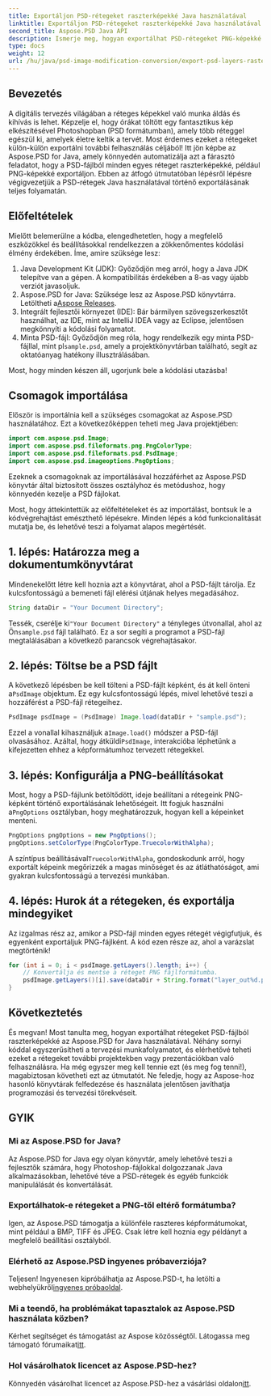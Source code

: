 ```yaml
---
title: Exportáljon PSD-rétegeket raszterképekké Java használatával
linktitle: Exportáljon PSD-rétegeket raszterképekké Java használatával
second_title: Aspose.PSD Java API
description: Ismerje meg, hogyan exportálhat PSD-rétegeket PNG-képekké az Aspose.PSD for Java segítségével. Oldja fel a zökkenőmentes fájlkezelést a részletes, lépésről lépésre bemutató oktatóanyagunkkal.
type: docs
weight: 12
url: /hu/java/psd-image-modification-conversion/export-psd-layers-raster-images/
---
```

## Bevezetés

A digitális tervezés világában a réteges képekkel való munka áldás és kihívás is lehet. Képzelje el, hogy órákat töltött egy fantasztikus kép elkészítésével Photoshopban (PSD formátumban), amely több réteggel egészül ki, amelyek életre keltik a tervét. Most érdemes ezeket a rétegeket külön-külön exportálni további felhasználás céljából! Itt jön képbe az Aspose.PSD for Java, amely könnyedén automatizálja azt a fárasztó feladatot, hogy a PSD-fájlból minden egyes réteget raszterképekké, például PNG-képekké exportáljon. Ebben az átfogó útmutatóban lépésről lépésre végigvezetjük a PSD-rétegek Java használatával történő exportálásának teljes folyamatán.

## Előfeltételek

Mielőtt belemerülne a kódba, elengedhetetlen, hogy a megfelelő eszközökkel és beállításokkal rendelkezzen a zökkenőmentes kódolási élmény érdekében. Íme, amire szüksége lesz:

1. Java Development Kit (JDK): Győződjön meg arról, hogy a Java JDK telepítve van a gépen. A kompatibilitás érdekében a 8-as vagy újabb verziót javasoljuk.
2.  Aspose.PSD for Java: Szüksége lesz az Aspose.PSD könyvtárra. Letöltheti a[Aspose Releases](https://releases.aspose.com/psd/java/). 
3. Integrált fejlesztői környezet (IDE): Bár bármilyen szövegszerkesztőt használhat, az IDE, mint az IntelliJ IDEA vagy az Eclipse, jelentősen megkönnyíti a kódolási folyamatot.
4.  Minta PSD-fájl: Győződjön meg róla, hogy rendelkezik egy minta PSD-fájllal, mint pl`sample.psd`, amely a projektkönyvtárban található, segít az oktatóanyag hatékony illusztrálásában.

Most, hogy minden készen áll, ugorjunk bele a kódolási utazásba!

## Csomagok importálása

Először is importálnia kell a szükséges csomagokat az Aspose.PSD használatához. Ezt a következőképpen teheti meg Java projektjében:

```java
import com.aspose.psd.Image;
import com.aspose.psd.fileformats.png.PngColorType;
import com.aspose.psd.fileformats.psd.PsdImage;
import com.aspose.psd.imageoptions.PngOptions;
```

Ezeknek a csomagoknak az importálásával hozzáférhet az Aspose.PSD könyvtár által biztosított összes osztályhoz és metódushoz, hogy könnyedén kezelje a PSD fájlokat.

Most, hogy áttekintettük az előfeltételeket és az importálást, bontsuk le a kódvégrehajtást emészthető lépésekre. Minden lépés a kód funkcionalitását mutatja be, és lehetővé teszi a folyamat alapos megértését.

## 1. lépés: Határozza meg a dokumentumkönyvtárat

Mindenekelőtt létre kell hoznia azt a könyvtárat, ahol a PSD-fájlt tárolja. Ez kulcsfontosságú a bemeneti fájl elérési útjának helyes megadásához.

```java
String dataDir = "Your Document Directory";
```

 Tessék, cserélje ki`"Your Document Directory"` a tényleges útvonallal, ahol az Ön`sample.psd` fájl található. Ez a sor segíti a programot a PSD-fájl megtalálásában a következő parancsok végrehajtásakor.

## 2. lépés: Töltse be a PSD fájlt

 A következő lépésben be kell tölteni a PSD-fájlt képként, és át kell önteni a`PsdImage` objektum. Ez egy kulcsfontosságú lépés, mivel lehetővé teszi a hozzáférést a PSD-fájl rétegeihez.

```java
PsdImage psdImage = (PsdImage) Image.load(dataDir + "sample.psd");
```

 Ezzel a vonallal kihasználjuk a`Image.load()` módszer a PSD-fájl olvasásához. Azáltal, hogy átküldi`PsdImage`, interakcióba léphetünk a kifejezetten ehhez a képformátumhoz tervezett rétegekkel.

## 3. lépés: Konfigurálja a PNG-beállításokat

Most, hogy a PSD-fájlunk betöltődött, ideje beállítani a rétegeink PNG-képként történő exportálásának lehetőségeit. Itt fogjuk használni a`PngOptions` osztályban, hogy meghatározzuk, hogyan kell a képeinket menteni.

```java
PngOptions pngOptions = new PngOptions();
pngOptions.setColorType(PngColorType.TruecolorWithAlpha);
```

 A színtípus beállításával`TruecolorWithAlpha`, gondoskodunk arról, hogy exportált képeink megőrizzék a magas minőséget és az átláthatóságot, ami gyakran kulcsfontosságú a tervezési munkában.

## 4. lépés: Hurok át a rétegeken, és exportálja mindegyiket

Az izgalmas rész az, amikor a PSD-fájl minden egyes rétegét végigfutjuk, és egyenként exportáljuk PNG-fájlként. A kód ezen része az, ahol a varázslat megtörténik!

```java
for (int i = 0; i < psdImage.getLayers().length; i++) {
    // Konvertálja és mentse a réteget PNG fájlformátumba.
    psdImage.getLayers()[i].save(dataDir + String.format("layer_out%d.png", i + 1), pngOptions);
}
```

## Következtetés

És megvan! Most tanulta meg, hogyan exportálhat rétegeket PSD-fájlból raszterképekké az Aspose.PSD for Java használatával. Néhány sornyi kóddal egyszerűsítheti a tervezési munkafolyamatot, és elérhetővé teheti ezeket a rétegeket további projektekben vagy prezentációkban való felhasználásra. Ha még egyszer meg kell tennie ezt (és meg fog tenni!), magabiztosan követheti ezt az útmutatót. Ne feledje, hogy az Aspose-hoz hasonló könyvtárak felfedezése és használata jelentősen javíthatja programozási és tervezési törekvéseit.

## GYIK

### Mi az Aspose.PSD for Java?
Az Aspose.PSD for Java egy olyan könyvtár, amely lehetővé teszi a fejlesztők számára, hogy Photoshop-fájlokkal dolgozzanak Java alkalmazásokban, lehetővé téve a PSD-rétegek és egyéb funkciók manipulálását és konvertálását.

### Exportálhatok-e rétegeket a PNG-től eltérő formátumba?
Igen, az Aspose.PSD támogatja a különféle raszteres képformátumokat, mint például a BMP, TIFF és JPEG. Csak létre kell hoznia egy példányt a megfelelő beállítási osztályból.

### Elérhető az Aspose.PSD ingyenes próbaverziója?
 Teljesen! Ingyenesen kipróbálhatja az Aspose.PSD-t, ha letölti a webhelyükről[ingyenes próbaoldal](https://releases.aspose.com/).

### Mi a teendő, ha problémákat tapasztalok az Aspose.PSD használata közben?
Kérhet segítséget és támogatást az Aspose közösségtől. Látogassa meg támogató fórumaikat[itt](https://forum.aspose.com/c/psd/34).

### Hol vásárolhatok licencet az Aspose.PSD-hez?
 Könnyedén vásárolhat licencet az Aspose.PSD-hez a vásárlási oldalon[itt](https://purchase.aspose.com/buy).